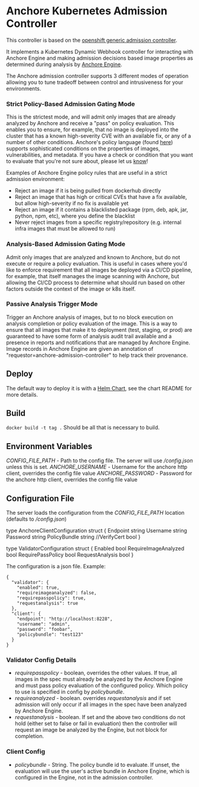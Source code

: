# Anchore Kubernetes Admission Controller

This controller is based on the [openshift generic admission controller](https://github.com/openshift/generic-admission-server).

It implements a Kubernetes Dynamic Webhook controller for interacting with Anchore Engine and making admission decisions based image properties as determined during
analysis by [Anchore Engine](https://github.com/anchore/anchore-engine).

The Anchore admission controller supports 3 different modes of operation allowing you to tune tradeoff between control and intrusiveness for your environments. 

### Strict Policy-Based Admission Gating Mode
This is the strictest mode, and will admit only images that are already analyzed by Anchore and receive a "pass" on policy evaluation. This enables you to
ensure, for example, that no image is deployed into the cluster that has a known high-severity CVE with an available fix, or any of a number of other conditions.
Anchore's policy language (found [here](https://anchore.freshdesk.com/support/solutions/articles/36000074705-policy-bundles-and-evaluation)) supports sophisticated conditions on the properties of images, vulnerabilities, and metadata.
If you have a check or condition that you want to evaluate that you're not sure about, please let us [know](https://github.com/anchore/anchore-engine/issues)!

Examples of Anchore Engine policy rules that are useful in a strict admission environment:
* Reject an image if it is being pulled from dockerhub directly
* Reject an image that has high or critical CVEs that have a fix available, but allow high-severity if no fix is available yet
* Reject an image if it contains a blacklisted package (rpm, deb, apk, jar, python, npm, etc), where you define the blacklist
* Never reject images from a specific registry/repository (e.g. internal infra images that must be allowed to run)

### Analysis-Based Admission Gating Mode
Admit only images that are analyzed and known to Anchore, but do not execute or require a policy evaluation. This is useful in cases where
you'd like to enforce requirement that all images be deployed via a CI/CD pipeline, for example, that itself manages the image scanning with Anchore, but allowing the
CI/CD process to determine what should run based on other factors outside the context of the image or k8s itself.

### Passive Analysis Trigger Mode
Trigger an Anchore analysis of images, but to no block execution on analysis completion or policy evaluation of the image. This is a way to ensure that all images
that make it to deployment (test, staging, or prod) are guaranteed to have some form of analysis audit trail available and a presence in reports and notifications
that are managed by Anchore Engine. Image records in Anchore Engine are given an annotation of "requestor=anchore-admission-controller" to
help track their provenance.


## Deploy

The default way to deploy it is with a [Helm Chart](https://github.com/anchore/anchore-charts/tree/master/stable/anchore-admission-controller), see the chart README for more details.

## Build

`docker build -t tag .` Should be all that is necessary to build.
 
## Environment Variables

_CONFIG_FILE_PATH_ - Path to the config file. The server will use _/config.json_ unless this is set.
_ANCHORE_USERNAME_ - Username for the anchore http client, overrides the config file value
_ANCHORE_PASSWORD_ - Password for the anchore http client, overrides the config file value

## Configuration File

The server loads the configuration from the _CONFIG_FILE_PATH_ location (defaults to _/config.json_)



type AnchoreClientConfiguration struct {
	Endpoint            string
	Username            string
	Password            string
	PolicyBundle        string
	//VerifyCert          bool
}

type ValidatorConfiguration struct {
	Enabled             bool
	RequireImageAnalyzed bool
	RequirePassPolicy   bool
	RequestAnalysis     bool
}

The configuration is a json file. Example:
```
{
  "validator": {
    "enabled": true,
    "requireimageanalyzed": false,
    "requirepasspolicy": true,
    "requestanalysis": true
  },
  "client": {
    "endpoint": "http://localhost:8228",
    "username": "admin",
    "password": "foobar",
    "policybundle": "test123"
  }
}
```


### Validator Config Details
* _requirepasspolicy_ - boolean, overrides the other values. If true, all images in the spec must already be analyzed by the Anchore Engine and must pass policy evaluation of the configured policy. Which policy to use is specified in config by _policybundle_.
* _requireanalyzed_ - boolean. overrides _requestanalysis_ and if set admission will only occur if all images in the spec have been analyzed by Anchore Engine.
* _requestanalysis_ - boolean. If set and the above two conditions do not hold (either set to false or fail in evaluation) then the controller will request an image be analyzed by the Engine, but not block for completion.

### Client Config
* _policybundle_ - String. The policy bundle id to evaluate. If unset, the evaluation will use the user's active bundle in Anchore Engine, which is configured in the Engine, not in the admission controller.

